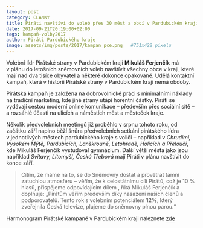 ```yaml
---
layout: post
category: CLANKY
title: Piráti navštíví do voleb přes 30 měst a obcí v Pardubickém kraji
date: 2017-09-21T20:19:00+02:00  
tags: kampaň-volby2017
author: Piráti Pardubického kraje
image: assets/img/posts/2017/kampan_pce.png   #751x422 pixelu
---
```



Volební lídr Pirátské strany v Pardubickém kraji **Mikuláš Ferjenčík** má v plánu do letošních sněmovních voleb navštívit všechny obce v kraji,
 které mají nad dva tisíce obyvatel a některé dokonce opakovaně. Udělá kontaktní kampaň, která v historii Pirátské strany v Pardubickém kraji nemá obdoby.

Pirátská kampaň je založena na dobrovolnické práci s minimálními náklady na tradiční marketing, kde jiné strany utápí horentní částky.
 Piráti se vydávají cestou moderní online komunikace – především přes sociální sítě – a rozsáhlé účasti na ulicích a náměstích měst a městeček kraje.

Několik předvolebních meetingů již proběhlo v srpnu tohoto roku, od začátku září naplno běží šnůra předvolebních setkání pirátského lídra v jednotlivých
 městech pardubického kraje s voliči – například v *Chrudimi, Vysokém Mýtě, Pardubicích, Lanškrouně, Letohradě, Holicích a Přelouči*, 
kde Mikuláš Ferjenčík vystudoval gymnázium. Další větší města jako jsou například *Svitavy, Litomyšl, Česká Třebová* mají Piráti v plánu navštívit do konce září.

>Cítím, že máme na to, se do Sněmovny dostat a provětrat tamní zatuchlou atmosféru – věřím, že k celostátnímu cíli Pirátů, což je 10 % hlasů, přispějeme odpovídajícím dílem
, říká Mikuláš Ferjenčík a doplňuje: „Pirátům věřím především díky nasazení našich členů a podporovatelů. Tento rok s volebním potenciálem **12%**,
 který zveřejnila Česká televize, plujeme do sněmovny plnou parou.“

Harmonogram Pirátské kampaně v Pardubickém kraji naleznete  [zde][1]


[1]: https://pardubicky.pirati.cz/plavba/

